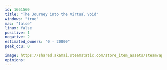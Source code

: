 ```yaml
---
id: 1661560
title: "The Journey into the Virtual Void"
windows: "true"
mac: "false"
linux: false
positive: 1
negative: 2
estimated_owners: "0 - 20000"
peak_ccu: 0

image: https://shared.akamai.steamstatic.com/store_item_assets/steam/apps/1661560/header.jpg?t=1722438001
opinions:
---
```

